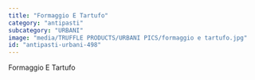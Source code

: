 ```yaml
---
title: "Formaggio E Tartufo"
category: "antipasti"
subcategory: "URBANI"
image: "media/TRUFFLE PRODUCTS/URBANI PICS/formaggio e tartufo.jpg"
id: "antipasti-urbani-498"
---
```


Formaggio E Tartufo
